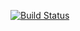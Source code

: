 [![Build Status](http://localhost:8080/buildStatus/icon?job=rw796-assignment1)](http://localhost:8080/job/rw796-assignment1/)